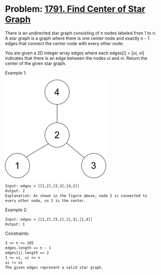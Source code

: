 # Problem: [1791. Find Center of Star Graph](https://leetcode.com/problems/find-center-of-star-graph/)

There is an undirected star graph consisting of n nodes labeled from 1 to n. A star graph is a graph where there is one center node and exactly n - 1 edges that connect the center node with every other node.

You are given a 2D integer array edges where each edges[i] = [ui, vi] indicates that there is an edge between the nodes ui and vi. Return the center of the given star graph.

Example 1:

![img.png](img.png)

````
Input: edges = [[1,2],[2,3],[4,2]]
Output: 2
Explanation: As shown in the figure above, node 2 is connected to every other node, so 2 is the center.
````

Example 2:
````
Input: edges = [[1,2],[5,1],[1,3],[1,4]]
Output: 1
````

Constraints:
````
3 <= n <= 105
edges.length == n - 1
edges[i].length == 2
1 <= ui, vi <= n
ui != vi
The given edges represent a valid star graph.
````